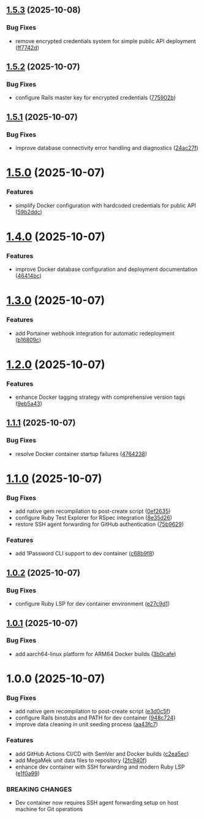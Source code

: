 ## [1.5.3](https://github.com/jzisser9/mul-api/compare/v1.5.2...v1.5.3) (2025-10-08)


### Bug Fixes

* remove encrypted credentials system for simple public API deployment ([ff7742d](https://github.com/jzisser9/mul-api/commit/ff7742dbb8e97c080555ea9a68905e12cf73078c))

## [1.5.2](https://github.com/jzisser9/mul-api/compare/v1.5.1...v1.5.2) (2025-10-07)


### Bug Fixes

* configure Rails master key for encrypted credentials ([775902b](https://github.com/jzisser9/mul-api/commit/775902be54b782fe0fbcd6e422f66853f368432f))

## [1.5.1](https://github.com/jzisser9/mul-api/compare/v1.5.0...v1.5.1) (2025-10-07)


### Bug Fixes

* improve database connectivity error handling and diagnostics ([24ac27f](https://github.com/jzisser9/mul-api/commit/24ac27fd4ca955f059a2d749866d8e9ffb80b065))

# [1.5.0](https://github.com/jzisser9/mul-api/compare/v1.4.0...v1.5.0) (2025-10-07)


### Features

* simplify Docker configuration with hardcoded credentials for public API ([59b2ddc](https://github.com/jzisser9/mul-api/commit/59b2ddc3aeb0f991abb4c1ee52b8781569580fda))

# [1.4.0](https://github.com/jzisser9/mul-api/compare/v1.3.0...v1.4.0) (2025-10-07)


### Features

* improve Docker database configuration and deployment documentation ([46414bc](https://github.com/jzisser9/mul-api/commit/46414bc8e8a4a5bf41104e940b0def3bf38a03ea))

# [1.3.0](https://github.com/jzisser9/mul-api/compare/v1.2.0...v1.3.0) (2025-10-07)


### Features

* add Portainer webhook integration for automatic redeployment ([b16809c](https://github.com/jzisser9/mul-api/commit/b16809ca505c10eb4084f7f3a9e1f5e105fd593a))

# [1.2.0](https://github.com/jzisser9/mul-api/compare/v1.1.1...v1.2.0) (2025-10-07)


### Features

* enhance Docker tagging strategy with comprehensive version tags ([9eb5a43](https://github.com/jzisser9/mul-api/commit/9eb5a43e58c75e6ba1504b8b7b246487f8f67cda))

## [1.1.1](https://github.com/jzisser9/mul-api/compare/v1.1.0...v1.1.1) (2025-10-07)


### Bug Fixes

* resolve Docker container startup failures ([4764238](https://github.com/jzisser9/mul-api/commit/4764238a1e6ee724feb599cfe6375be5b74ca9d2))

# [1.1.0](https://github.com/jzisser9/mul-api/compare/v1.0.2...v1.1.0) (2025-10-07)


### Bug Fixes

* add native gem recompilation to post-create script ([0ef2635](https://github.com/jzisser9/mul-api/commit/0ef2635fba8523576668287313240858b2ac5f8d))
* configure Ruby Test Explorer for RSpec integration ([8e35d26](https://github.com/jzisser9/mul-api/commit/8e35d26559b05ed6e6c0b86f91871edf4af39062))
* restore SSH agent forwarding for GitHub authentication ([75b9629](https://github.com/jzisser9/mul-api/commit/75b9629d19e02c063b84bd50d0a38b18afd7b402))


### Features

* add 1Password CLI support to dev container ([c68b9f8](https://github.com/jzisser9/mul-api/commit/c68b9f8b75a54fd5cd58c9a81b3765dff83a6589))

## [1.0.2](https://github.com/jzisser9/mul-api/compare/v1.0.1...v1.0.2) (2025-10-07)


### Bug Fixes

* configure Ruby LSP for dev container environment ([e27c9d1](https://github.com/jzisser9/mul-api/commit/e27c9d1ea7a73929321f0740b4fd0b431e8dffca))

## [1.0.1](https://github.com/jzisser9/mul-api/compare/v1.0.0...v1.0.1) (2025-10-07)


### Bug Fixes

* add aarch64-linux platform for ARM64 Docker builds ([3b0cafe](https://github.com/jzisser9/mul-api/commit/3b0cafe48faddfedd6470af19f527992f426f2c4))

# 1.0.0 (2025-10-07)


### Bug Fixes

* add native gem recompilation to post-create script ([e3d0c5f](https://github.com/jzisser9/mul-api/commit/e3d0c5fa338d000189712ec900dce11697f7ace6))
* configure Rails binstubs and PATH for dev container ([948c724](https://github.com/jzisser9/mul-api/commit/948c724eb1bf70aa868d1141fc3c92de91f12548))
* improve data cleaning in unit seeding process ([aa43fc7](https://github.com/jzisser9/mul-api/commit/aa43fc7ad2b54387e79fb6408e81d05cb7675f20))


### Features

* add GitHub Actions CI/CD with SemVer and Docker builds ([c2ea5ec](https://github.com/jzisser9/mul-api/commit/c2ea5ecb3b7030db97db7481cdf2836efc752e24))
* add MegaMek unit data files to repository ([2fc940f](https://github.com/jzisser9/mul-api/commit/2fc940f1780cb175e5808f5fe48333c6f07258ad))
* enhance dev container with SSH forwarding and modern Ruby LSP ([e1f0a99](https://github.com/jzisser9/mul-api/commit/e1f0a991ca189f541057f6fda248e5f4b3539979))


### BREAKING CHANGES

* Dev container now requires SSH agent forwarding setup on host machine for Git operations
